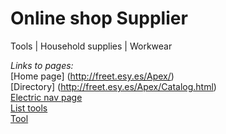 # Online shop Supplier 
Tools | Household supplies | Workwear

<i> Links to pages: </i> <br>
[Home page] (http://freet.esy.es/Apex/)  <br>
[Directory] (http://freet.esy.es/Apex/Catalog.html) <br>
[Electric nav page](http://freet.esy.es/Apex/Electric_tools.html) <br>
[List tools](http://freet.esy.es/Apex/product_list.html) <br>
[Tool](http://freet.esy.es/Apex/product.html)

